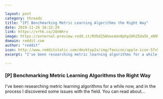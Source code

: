 ```yaml
---

layout: post
category: threads
title: "[P] Benchmarking Metric Learning Algorithms the Right Way"
date: 2019-11-26 16:22:29
link: https://vrhk.co/2OnNhrx
image: https://external-preview.redd.it/RVbd25AVwsoUn8php2Hh25da5k_xN9VvKxNXqQyIRMY.jpg?width=481&height=251.832460733&auto=webp&s=a3ff3da2d103b404911fe56e798426f7a298a574
domain: reddit.com
author: "reddit"
icon: http://www.redditstatic.com/desktop2x/img/favicon/apple-icon-57x57.png
excerpt: "I've been researching metric learning algorithms for a while now, and in the process I discovered some issues with the field. You can read about..."

---
```


### [P] Benchmarking Metric Learning Algorithms the Right Way

I've been researching metric learning algorithms for a while now, and in the process I discovered some issues with the field. You can read about...